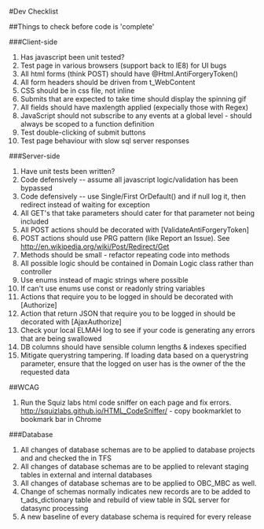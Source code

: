 #Dev Checklist

##Things to check before code is 'complete'

###Client-side
1. Has javascript been unit tested?
1. Test page in various browsers (support back to IE8) for UI bugs
1. All html forms (think POST) should have @Html.AntiForgeryToken()
1. All form headers should be driven from t_WebContent
1. CSS should be in css file, not inline
1. Submits that are expected to take time should display the spinning gif
1. All fields should have maxlength applied (expecially those with Regex)
1. JavaScript should not subscribe to any events at a global level - should always be scoped to a function definition
1. Test double-clicking of submit buttons
1. Test page behaviour with slow sql server responses

###Server-side
1. Have unit tests been written?
1. Code defensively -- assume all javascript logic/validation has been bypassed
1. Code defensively -- use Single/First OrDefault() and if null log it, then redirect instead of waiting for exception
1. All GET's that take parameters should cater for that parameter not being included
1. All POST actions should be decorated with [ValidateAntiForgeryToken]
1. POST actions should use PRG pattern (like Report an Issue). See http://en.wikipedia.org/wiki/Post/Redirect/Get
1. Methods should be small - refactor repeating code into methods
1. All possible logic should be contained in Domain Logic class rather than controller
1. Use enums instead of magic strings where possible
1. If can't use enums use const or readonly string variables
1. Actions that require you to be logged in should be decorated with [Authorize]
1. Action that return  JSON that require you to be logged in should be decorated with [AjaxAuthorize]
1. Check your local ELMAH log to see if your code is generating any errors that are being swallowed
1. DB columns should have sensible column lengths & indexes specified
1. Mitigate querystring tampering. If loading data based on a querystring parameter, ensure that the logged on user has is the owner of the the requested data 

##WCAG
1. Run the Squiz labs html code sniffer on each page and fix errors. http://squizlabs.github.io/HTML_CodeSniffer/ - copy bookmarklet to bookmark bar in Chrome

###Database
1. All changes of database schemas are to be applied to database projects and and checked the in TFS
1. All changes of database schemas are to be applied to relevant staging tables in external and internal databases
1. All changes of database schemas are to be applied to OBC_MBC as well.
1. Change of schemas normally indicates new records are to be added to t_ads_dictionary table and rebuild of view table in SQL server for datasync processing
2. A new baseline of every database schema is required for every release

